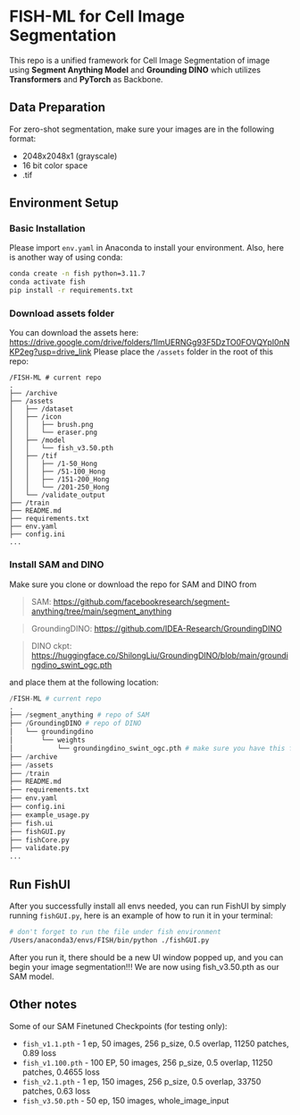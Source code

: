 # FISH-ML for Cell Image Segmentation

This repo is a unified framework for Cell Image Segmentation of image using **Segment Anything Model** and **Grounding DINO** which utilizes **Transformers** and **PyTorch** as Backbone.

## Data Preparation
For zero-shot segmentation, make sure your images are in the following format:
 - 2048x2048x1 (grayscale) 
 - 16 bit color space
 - .tif

## Environment Setup
### Basic Installation
Please import `env.yaml` in Anaconda to install your environment.
Also, here is another way of using conda:
```bash
conda create -n fish python=3.11.7
conda activate fish
pip install -r requirements.txt
```

### Download assets folder
You can download the assets here: https://drive.google.com/drive/folders/1lmUERNGg93F5DzTO0FOVQYpI0nNKP2eg?usp=drive_link
Please place the `/assets` folder in the root of this repo:
```
/FISH-ML # current repo
. 
├── /archive
├── /assets
│   ├── /dataset
│   ├── /icon
│   │   ├── brush.png
│   │   └── eraser.png
│   ├── /model
│   │   └── fish_v3.50.pth
│   ├── /tif
│   │   ├── /1-50_Hong
│   │   ├── /51-100_Hong
│   │   ├── /151-200_Hong
│   │   └── /201-250_Hong
│   └── /validate_output
├── /train
├── README.md
├── requirements.txt
├── env.yaml
├── config.ini
...
```

### Install SAM and DINO
Make sure you clone or download the repo for SAM and DINO from
> SAM: https://github.com/facebookresearch/segment-anything/tree/main/segment_anything

> GroundingDINO: https://github.com/IDEA-Research/GroundingDINO

> DINO ckpt: https://huggingface.co/ShilongLiu/GroundingDINO/blob/main/groundingdino_swint_ogc.pth

and place them at the following location:
``` python
/FISH-ML # current repo
. 
├── /segment_anything # repo of SAM
├── /GroundingDINO # repo of DINO
│   └── groundingdino
│       └── weights
│           └── groundingdino_swint_ogc.pth # make sure you have this file here
├── /archive
├── /assets
├── /train
├── README.md
├── requirements.txt
├── env.yaml
├── config.ini
├── example_usage.py
├── fish.ui
├── fishGUI.py
├── fishCore.py
├── validate.py
...
```

## Run FishUI
After you successfully install all envs needed, you can run FishUI by simply running `fishGUI.py`, here is an example of how to run it in your terminal:
```bash
# don't forget to run the file under fish environment
/Users/anaconda3/envs/FISH/bin/python ./fishGUI.py   
```
After you run it, there should be a new UI window popped up, and you can begin your image segmentation!!! We are now using fish_v3.50.pth as our SAM model.

## Other notes
Some of our SAM Finetuned Checkpoints (for testing only):
 - `fish_v1.1.pth` - 1 ep, 50 images, 256 p_size, 0.5 overlap, 11250 patches, 0.89 loss
 - `fish_v1.100.pth` - 100 EP, 50 images, 256 p_size, 0.5 overlap, 11250 patches, 0.4655 loss
 - `fish_v2.1.pth` - 1 ep, 150 images, 256 p_size, 0.5 overlap, 33750 patches, 0.63 loss
 - `fish_v3.50.pth` - 50 ep, 150 images, whole_image_input